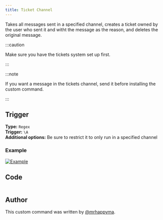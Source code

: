 ```yaml
---
title: Ticket Channel
---
```


Takes all messages sent in a specified channel, creates a ticket owned by the user who sent it and witht the message as the reason, and deletes the original message.

:::caution

Make sure you have the tickets system set up first.

:::

:::note

If you want a message in the tickets channel, send it before installing the custom command.

:::
## Trigger

**Type:** `Regex`<br />
**Trigger:** `\A`<br />
**Additional options:** Be sure to restrict it to only run in a specified channel


### Example
[![Example](https://spongebob.is-from.space/r/kw6rqwjbd0a.png)](https://og.blurple.rip/r/18_PM.webm "Example")


## Code

```gotmpl file=/src/utilities/ticket_channel.go.tmpl

```

## Author

This custom command was written by [@mrhappyma](https://github.com/mrhappyma).
